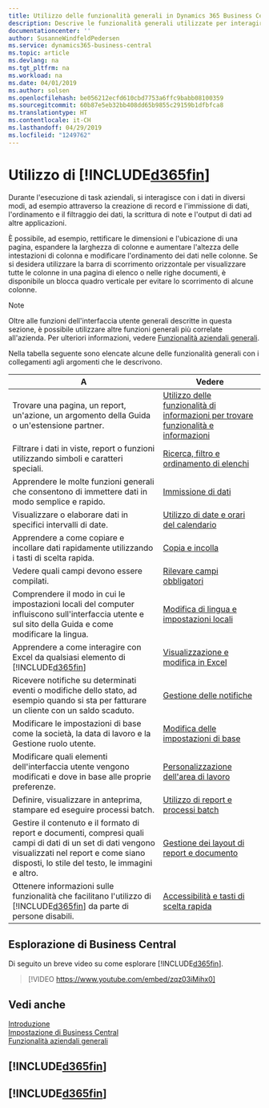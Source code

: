 ```yaml
---
title: Utilizzo delle funzionalità generali in Dynamics 365 Business Central | Documenti Microsoft
description: Descrive le funzionalità generali utilizzate per interagire con i dati in Business Central, ad esempio per immettere valori, ordinare dati e modificare le visualizzazioni.
documentationcenter: ''
author: SusanneWindfeldPedersen
ms.service: dynamics365-business-central
ms.topic: article
ms.devlang: na
ms.tgt_pltfrm: na
ms.workload: na
ms.date: 04/01/2019
ms.author: solsen
ms.openlocfilehash: be056212ecfd610cbd7753a6ffc9babb08100359
ms.sourcegitcommit: 60b87e5eb32bb408dd65b9855c29159b1dfbfca8
ms.translationtype: HT
ms.contentlocale: it-CH
ms.lasthandoff: 04/29/2019
ms.locfileid: "1249762"
---
```

# <a name="working-with-included365finincludesd365finmdmd"></a>Utilizzo di [!INCLUDE[d365fin](includes/d365fin_md.md)]
Durante l'esecuzione di task aziendali, si interagisce con i dati in diversi modi, ad esempio attraverso la creazione di record e l'immissione di dati, l'ordinamento e il filtraggio dei dati, la scrittura di note e l'output di dati ad altre applicazioni.

È possibile, ad esempio, rettificare le dimensioni e l'ubicazione di una pagina, espandere la larghezza di colonne e aumentare l'altezza delle intestazioni di colonna e modificare l'ordinamento dei dati nelle colonne. Se si desidera utilizzare la barra di scorrimento orizzontale per visualizzare tutte le colonne in una pagina di elenco o nelle righe documenti, è disponibile un blocca quadro verticale per evitare lo scorrimento di alcune colonne.

> [!NOTE]
> Oltre alle funzioni dell'interfaccia utente generali descritte in questa sezione, è possibile utilizzare altre funzioni generali più correlate all'azienda. Per ulteriori informazioni, vedere [Funzionalità aziendali generali](ui-across-business-areas.md).

Nella tabella seguente sono elencate alcune delle funzionalità generali con i collegamenti agli argomenti che le descrivono.

| A | Vedere |
| --- | --- |
| Trovare una pagina, un report, un'azione, un argomento della Guida o un'estensione partner. |[Utilizzo delle funzionalità di informazioni per trovare funzionalità e informazioni](ui-search.md) |
| Filtrare i dati in viste, report o funzioni utilizzando simboli e caratteri speciali. |[Ricerca, filtro e ordinamento di elenchi](ui-enter-criteria-filters.md) |
|Apprendere le molte funzioni generali che consentono di immettere dati in modo semplice e rapido.|[Immissione di dati](ui-enter-data.md)|
| Visualizzare o elaborare dati in specifici intervalli di date. |[Utilizzo di date e orari del calendario](ui-enter-date-ranges.md) |
|Apprendere a come copiare e incollare dati rapidamente utilizzando i tasti di scelta rapida.|[Copia e incolla](ui-copy-paste.md)|
| Vedere quali campi devono essere compilati. |[Rilevare campi obbligatori](ui-mandatory-fields.md) |
|Comprendere il modo in cui le impostazioni locali del computer influiscono sull'interfaccia utente e sul sito della Guida e come modificare la lingua.|[Modifica di lingua e impostazioni locali](about-locale-language.md)|
|Apprendere a come interagire con Excel da qualsiasi elemento di [!INCLUDE[d365fin](includes/d365fin_md.md)]|[Visualizzazione e modifica in Excel](across-work-with-excel.md)|
|Ricevere notifiche su determinati eventi o modifiche dello stato, ad esempio quando si sta per fatturare un cliente con un saldo scaduto.|[Gestione delle notifiche](ui-smart-notifications.md)|
| Modificare le impostazioni di base come la società, la data di lavoro e la Gestione ruolo utente. |[Modifica delle impostazioni di base](ui-change-basic-settings.md) |
| Modificare quali elementi dell'interfaccia utente vengono modificati e dove in base alle proprie preferenze.|[Personalizzazione dell'area di lavoro](ui-personalization-user.md) |
|Definire, visualizzare in anteprima, stampare ed eseguire processi batch.|[Utilizzo di report e processi batch](ui-work-report.md)|
| Gestire il contenuto e il formato di report e documenti, compresi quali campi di dati di un set di dati vengono visualizzati nel report e come siano disposti, lo stile del testo, le immagini e altro.|[Gestione dei layout di report e documento](ui-manage-report-layouts.md) |
|Ottenere informazioni sulle funzionalità che facilitano l'utilizzo di [!INCLUDE[d365fin](includes/d365fin_md.md)] da parte di persone disabili.|[Accessibilità e tasti di scelta rapida](ui-accessibility.md)|

## <a name="getting-around-in-business-central"></a>Esplorazione di Business Central
Di seguito un breve video su come esplorare [!INCLUDE[d365fin](includes/d365fin_md.md)].

> [!VIDEO https://www.youtube.com/embed/zqz03iMihx0]

## <a name="see-also"></a>Vedi anche
[Introduzione](product-get-started.md)  
[Impostazione di Business Central](setup.md)  
[Funzionalità aziendali generali](ui-across-business-areas.md)  

## [!INCLUDE[d365fin](includes/free_trial_md.md)]  
## [!INCLUDE[d365fin](includes/training_link_md.md)]

